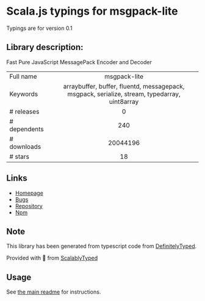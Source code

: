 
# Scala.js typings for msgpack-lite

Typings are for version 0.1

## Library description:
Fast Pure JavaScript MessagePack Encoder and Decoder

|                    |                 |
| ------------------ | :-------------: |
| Full name          | msgpack-lite |
| Keywords           | arraybuffer, buffer, fluentd, messagepack, msgpack, serialize, stream, typedarray, uint8array |
| # releases         | 0 |
| # dependents       | 240 |
| # downloads        | 20044196 |
| # stars            | 18 |

## Links
- [Homepage](https://github.com/kawanet/msgpack-lite)
- [Bugs](https://github.com/kawanet/msgpack-lite/issues)
- [Repository](https://github.com/kawanet/msgpack-lite)
- [Npm](https://www.npmjs.com/package/msgpack-lite)
    


## Note
This library has been generated from typescript code from [DefinitelyTyped](https://definitelytyped.org).

Provided with :purple_heart: from [ScalablyTyped](https://github.com/oyvindberg/ScalablyTyped)

## Usage
See [the main readme](../../readme.md) for instructions.


